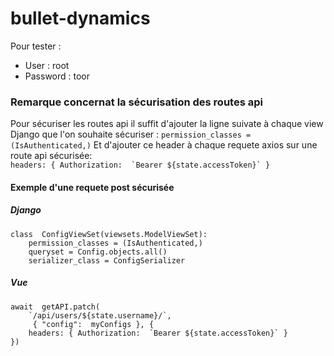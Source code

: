 # bullet-dynamics

Pour tester :
  - User : root
  - Password : toor
  

### Remarque concernat la sécurisation des routes api

Pour sécuriser les routes api il suffit d'ajouter la ligne suivate à chaque view Django que l'on souhaite sécuriser :
```permission_classes = (IsAuthenticated,)```
Et d'ajouter ce header à chaque requete axios sur une route api sécurisée:	
```headers: { Authorization:  `Bearer ${state.accessToken}` }```

#### Exemple d'une requete post sécurisée

##### Django
```
class  ConfigViewSet(viewsets.ModelViewSet):	
	permission_classes = (IsAuthenticated,)
	queryset = Config.objects.all()
	serializer_class = ConfigSerializer
```
##### Vue
```
await  getAPI.patch(
	`/api/users/${state.username}/`,
	 { "config":  myConfigs }, {
	headers: { Authorization:  `Bearer ${state.accessToken}` }
})
```
